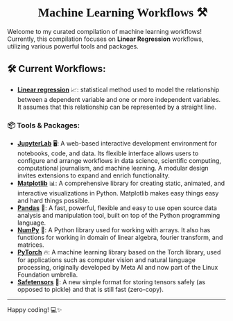<link href="https://fonts.googleapis.com/css2?family=Space+Grotesk:wght@400&display=swap" rel="stylesheet">
<div align=center style="font-family: 'Space Grotesk'">

# 🤖 Machine Learning Workflows ⚒️
</div>

Welcome to my curated compilation of machine learning workflows! Currently, this compilation focuses on **Linear Regression** workflows, utilizing various powerful tools and packages.

## 🛠️ Current Workflows: 
- **[Linear regression](workflows/linear-regression.ipynb)** 📈: statistical method used to model the relationship between a dependent variable and one or more independent variables. It assumes that this relationship can be represented by a straight line.

### 📦 Tools & Packages:
- **[JupyterLab](https://jupyter.org/)** 🖥️: A web-based interactive development environment for notebooks, code, and data. Its flexible interface allows users to configure and arrange workflows in data science, scientific computing, computational journalism, and machine learning. A modular design invites extensions to expand and enrich functionality.
- **[Matplotlib](https://matplotlib.org/)** 📊: A comprehensive library for creating static, animated, and interactive visualizations in Python. Matplotlib makes easy things easy and hard things possible.
- **[Pandas](https://pandas.pydata.org/)** 🐼: A fast, powerful, flexible and easy to use open source data analysis and manipulation tool, built on top of the Python programming language.
- **[NumPy](https://numpy.org/)** 🔢: A Python library used for working with arrays.
It also has functions for working in domain of linear algebra, fourier transform, and matrices.
- **[PyTorch](https://pytorch.org/)** 🔥: A machine learning library based on the Torch library, used for applications such as computer vision and natural language processing, originally developed by Meta AI and now part of the Linux Foundation umbrella.
- **[Safetensors](https://huggingface.co/docs/safetensors/)** 🧱: A new simple format for storing tensors safely (as opposed to pickle) and that is still fast (zero-copy).
---

Happy coding! 💻✨
